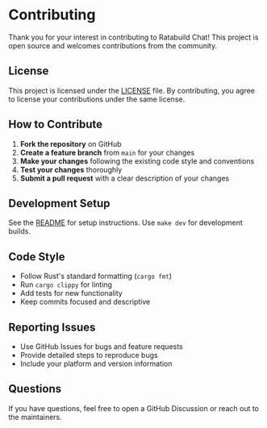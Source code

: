 # Contributing

Thank you for your interest in contributing to Ratabuild Chat! This project is open source and welcomes contributions from the community.

## License

This project is licensed under the [LICENSE](LICENSE) file. By contributing, you agree to license your contributions under the same license.

## How to Contribute

1. **Fork the repository** on GitHub
2. **Create a feature branch** from `main` for your changes
3. **Make your changes** following the existing code style and conventions
4. **Test your changes** thoroughly
5. **Submit a pull request** with a clear description of your changes

## Development Setup

See the [README](README.md) for setup instructions. Use `make dev` for development builds.

## Code Style

- Follow Rust's standard formatting (`cargo fmt`)
- Run `cargo clippy` for linting
- Add tests for new functionality
- Keep commits focused and descriptive

## Reporting Issues

- Use GitHub Issues for bugs and feature requests
- Provide detailed steps to reproduce bugs
- Include your platform and version information

## Questions

If you have questions, feel free to open a GitHub Discussion or reach out to the maintainers.
